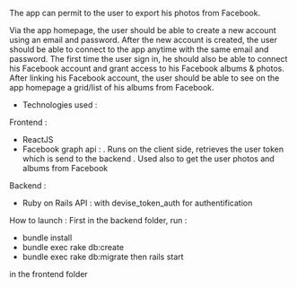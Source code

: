 
The app can permit to the user to export his photos from Facebook.

Via the app homepage, the user should be able to create a new account using an email and password.
After the new account is created, the user should be able to connect to the app anytime with the same email and password.
The first time the user sign in, he should also be able to connect his Facebook account and grant access to his Facebook albums & photos.
After linking his Facebook account, the user should be able to see on the app homepage a grid/list of his albums from Facebook.

- Technologies used :

Frontend : 
- ReactJS
- Facebook graph api : 
  . Runs on the client side, retrieves the user token which is send to the backend
  . Used also to get the user photos and albums from Facebook

Backend : 
- Ruby on Rails API : with devise_token_auth for authentification


How to launch :
First in the backend folder, run :
- bundle install 
- bundle exec rake db:create 
- bundle exec rake db:migrate
then rails start

in the frontend folder 
